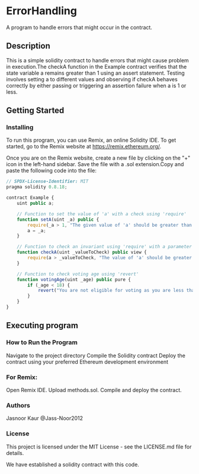 # ErrorHandling
A program to handle errors that might occur in the contract.

## Description
This is a simple solidity contract to handle errors that might cause problem in execution.The checkA function in the Example contract verifies that the state variable a remains greater than 1 using an assert statement. Testing involves setting a to different values and observing if checkA behaves correctly by either passing or triggering an assertion failure when a is 1 or less.


## Getting Started

### Installing

To run this program, you can use Remix, an online Solidity IDE. To get started, go to the Remix website at https://remix.ethereum.org/.

Once you are on the Remix website, create a new file by clicking on the "+" icon in the left-hand sidebar. Save the file with a .sol extension.Copy and paste the following code into the file:

```javascript
// SPDX-License-Identifier: MIT
pragma solidity 0.8.18;

contract Example {
    uint public a;

    // Function to set the value of 'a' with a check using 'require'
    function setA(uint _a) public {
        require(_a > 1, "The given value of 'a' should be greater than one.");
        a = _a;
    }

    // Function to check an invariant using 'require' with a parameter
    function checkA(uint _valueToCheck) public view {
        require(a > _valueToCheck, "The value of 'a' should be greater than the provided value.");
    }

    // Function to check voting age using 'revert'
    function votingAge(uint _age) public pure {
        if (_age < 18) {
            revert("You are not eligible for voting as you are less than 18 years old.");
        }
    }
}

```
## Executing program
### How to Run the Program
Navigate to the project directory
Compile the Solidity contract
Deploy the contract using your preferred Ethereum development environment

### For Remix:
Open Remix IDE.
Upload methods.sol.
Compile and deploy the contract.

### Authors
Jasnoor Kaur @Jass-Noor2012

### License
This project is licensed under the MIT License - see the LICENSE.md file for details.

We have established a solidity contract with this code.

